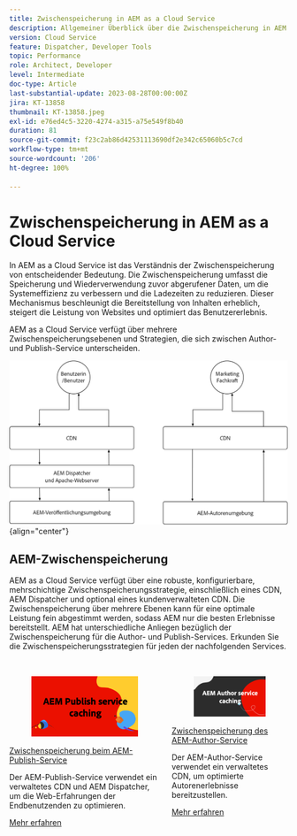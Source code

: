 ```yaml
---
title: Zwischenspeicherung in AEM as a Cloud Service
description: Allgemeiner Überblick über die Zwischenspeicherung in AEM as a Cloud Service.
version: Cloud Service
feature: Dispatcher, Developer Tools
topic: Performance
role: Architect, Developer
level: Intermediate
doc-type: Article
last-substantial-update: 2023-08-28T00:00:00Z
jira: KT-13858
thumbnail: KT-13858.jpeg
exl-id: e76ed4c5-3220-4274-a315-a75e549f8b40
duration: 81
source-git-commit: f23c2ab86d42531113690df2e342c65060b5c7cd
workflow-type: tm+mt
source-wordcount: '206'
ht-degree: 100%

---
```


# Zwischenspeicherung in AEM as a Cloud Service

In AEM as a Cloud Service ist das Verständnis der Zwischenspeicherung von entscheidender Bedeutung. Die Zwischenspeicherung umfasst die Speicherung und Wiederverwendung zuvor abgerufener Daten, um die Systemeffizienz zu verbessern und die Ladezeiten zu reduzieren. Dieser Mechanismus beschleunigt die Bereitstellung von Inhalten erheblich, steigert die Leistung von Websites und optimiert das Benutzererlebnis.

AEM as a Cloud Service verfügt über mehrere Zwischenspeicherungsebenen und Strategien, die sich zwischen Author- und Publish-Service unterscheiden.

![Übersicht über die Zwischenspeicherung in AEM as a Cloud Service](./assets/overview/all.png){align="center"}

## AEM-Zwischenspeicherung

AEM as a Cloud Service verfügt über eine robuste, konfigurierbare, mehrschichtige Zwischenspeicherungsstrategie, einschließlich eines CDN, AEM Dispatcher und optional eines kundenverwalteten CDN. Die Zwischenspeicherung über mehrere Ebenen kann für eine optimale Leistung fein abgestimmt werden, sodass AEM nur die besten Erlebnisse bereitstellt. AEM hat unterschiedliche Anliegen bezüglich der Zwischenspeicherung für die Author- und Publish-Services. Erkunden Sie die Zwischenspeicherungsstrategien für jeden der nachfolgenden Services.


<div class="columns is-multiline" style="margin-top: 2rem">
    <div class="column is-half-tablet is-half-desktop is-half-widescreen" aria-label="AEM Publish service caching">
    <div class="card is-padded-small is-padded-big-mobile" style="height: 100%">
        <div class="card-image">
          <figure class="image is-16by9">
            <a href="./publish.md" title="AEM-Publish-Service" tabindex="-1">
              <img class="is-bordered-r-small" src="./assets/overview/publish-card.png" alt="Zwischenspeicherung beim AEM-Publish-Service">
            </a>
          </figure>
        </div>
        <div class="card-content is-padded-small">
          <div class="content">
            <p class="headline is-size-6 has-text-weight-bold"><a href="./publish.md" title="Zwischenspeicherung beim AEM-Publish-Service">Zwischenspeicherung beim AEM-Publish-Service</a></p>
            <p class="is-size-6">Der AEM-Publish-Service verwendet ein verwaltetes CDN und AEM Dispatcher, um die Web-Erfahrungen der Endbenutzenden zu optimieren.</p>
            <a href="./publish.md" class="spectrum-Button spectrum-Button--outline spectrum-Button--primary spectrum-Button--sizeM">
<span class="spectrum-Button-label has-no-wrap has-text-weight-bold">Mehr erfahren</span>
</a>
          </div>
        </div>
      </div>
    </div>
    <div class="column is-half-tablet is-half-desktop is-half-widescreen" aria-label="AEM Author service caching">
        <div class="card is-padded-small is-padded-big-mobile" style="height: 100%">
            <div class="card-image">
            <figure class="image is-16by9">
                <a href="./author.md" title="Zwischenspeicherung des AEM-Author-Service" tabindex="-1">
                <img class="is-bordered-r-small" src="./assets/overview/author-card.png" alt="Zwischenspeicherung des AEM-Author-Service">
                </a>
            </figure>
            </div>
            <div class="card-content is-padded-small">
            <div class="content">
                <p class="headline is-size-6 has-text-weight-bold"><a href="./author.md" title="Zwischenspeicherung des AEM-Author-Service">Zwischenspeicherung des AEM-Author-Service</a></p>
                <p class="is-size-6">Der AEM-Author-Service verwendet ein verwaltetes CDN, um optimierte Autorenerlebnisse bereitzustellen.</p>
                <a href="./author.md" class="spectrum-Button spectrum-Button--outline spectrum-Button--primary spectrum-Button--sizeM">
<span class="spectrum-Button-label has-no-wrap has-text-weight-bold">Mehr erfahren</span>
</a>
            </div>
            </div>
        </div>
    </div>
</div>
